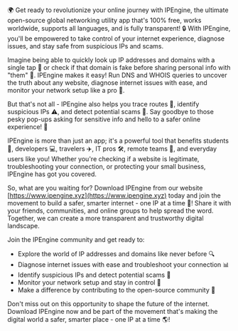 🌍 Get ready to revolutionize your online journey with IPEngine, the ultimate open-source global networking utility app that's 100% free, works worldwide, supports all languages, and is fully transparent! 🔒 With IPEngine, you'll be empowered to take control of your internet experience, diagnose issues, and stay safe from suspicious IPs and scams.

Imagine being able to quickly look up IP addresses and domains with a single tap 📱 or check if that domain is fake before sharing personal info with "them" 💸. IPEngine makes it easy! Run DNS and WHOIS queries to uncover the truth about any website, diagnose internet issues with ease, and monitor your network setup like a pro 🔧.

But that's not all - IPEngine also helps you trace routes 📍, identify suspicious IPs ⚠️, and detect potential scams 💸. Say goodbye to those pesky pop-ups asking for sensitive info and hello to a safer online experience! 👋

IPEngine is more than just an app; it's a powerful tool that benefits students 🔬, developers 💻, travelers ✈️, IT pros 🛠️, remote teams 👥, and everyday users like you! Whether you're checking if a website is legitimate, troubleshooting your connection, or protecting your small business, IPEngine has got you covered.

So, what are you waiting for? Download IPEngine from our website [https://www.ipengine.xyz](https://www.ipengine.xyz) today and join the movement to build a safer, smarter internet - one IP at a time 🚀! Share it with your friends, communities, and online groups to help spread the word. Together, we can create a more transparent and trustworthy digital landscape.

Join the IPEngine community and get ready to:

* Explore the world of IP addresses and domains like never before 🔍
* Diagnose internet issues with ease and troubleshoot your connection 📊
* Identify suspicious IPs and detect potential scams 💸
* Monitor your network setup and stay in control 🔧
* Make a difference by contributing to the open-source community 👥

Don't miss out on this opportunity to shape the future of the internet. Download IPEngine now and be part of the movement that's making the digital world a safer, smarter place - one IP at a time 🌎!